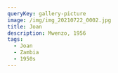 ```yaml
---
queryKey: gallery-picture
image: /img/img_20210722_0002.jpg
title: Joan
description: Mwenzo, 1956
tags:
  - Joan
  - Zambia
  - 1950s
---
```

